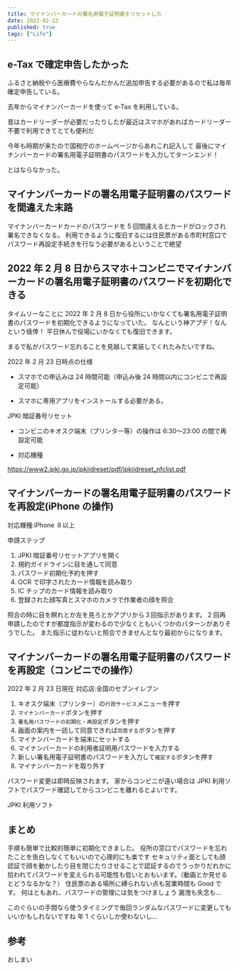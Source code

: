 ```yaml
---
title: マイナンバーカードの署名用電子証明書をリセットした
date: 2022-02-23
published: true
tags: ["Life"]
---
```


## e-Tax で確定申告したかった

ふるさと納税やら医療費やらなんだかんだ追加申告する必要があるので私は毎年確定申告している。

去年からマイナンバーカードを使って e-Tax を利用している。

昔はカードリーダーが必要だったりしたが最近はスマホがあればカードリーダー不要で利用できてとても便利だ

今年も時期が来たので国税庁のホームページからあれこれ記入して
最後にマイナンバーカードの署名用電子証明書のパスワードを入力してターンエンド！

とはならなかった。

## マイナンバーカードの署名用電子証明書のパスワードを間違えた末路

マイナンバーカードカードのパスワードを 5 回間違えるとカードがロックされ
署名できなくなる。
利用できるように復旧するには住民票がある市町村窓口でパスワード再設定手続きを行なう必要があるということで絶望

## 2022 年 2 月 8 日からスマホ＋コンビニでマイナンバーカードの署名用電子証明書のパスワードを初期化できる

タイムリーなことに 2022 年 2 月 8 日から役所にいかなくても署名用電子証明書のパスワードを初期化できるようになっていた。
なんという神アプデ！なんという僥倖！
平日休んで役場にいかなくても復旧できます。

まるで私がパスワード忘れることを見越して実装してくれたみたいですね。

2022 年 2 月 23 日時点の仕様

- スマホでの申込みは 24 時間可能（申込み後 24 時間以内にコンビニで再設定可能）

- スマホに専用アプリをインストールする必要がある。

JPKI 暗証番号リセット

<OgpLink url="https://play.google.com/store/apps/details?id=jp.go.JPKI.JPKIpinreset" />

<OgpLink url="https://apps.apple.com/jp/app/jpki%E5%88%A9%E7%94%A8%E8%80%85%E3%82%BD%E3%83%95%E3%83%88/id1481154805?mt=8" />

- コンビニのキオスク端末（プリンター等）の操作は 6:30〜23:00 の間で再設定可能

- 対応機種  

https://www2.jpki.go.jp/jpkiidreset/pdf/jpkiidreset_nfclist.pdf

## マイナンバーカードの署名用電子証明書のパスワードを再設定(iPhone の操作)

対応機種:iPhone ８以上

申請ステップ

1. JPKI 暗証番号リセットアプリを開く
2. 規約ガイドラインに目を通して同意
3. パスワード初期化予約を押す
4. OCR で印字されたカード情報を読み取り
5. IC チップのカード情報を読み取り
6. 登録された顔写真とスマホのカメラで作業者の顔を照合

照合の時に目を瞑れとか左を見ろとかアプリから３回指示があります。
2 回再申請したのですが都度指示が変わるので少なくともいくつかのパターンがありそうでした。
また指示に従わないと照合できませんとなり最初からになります。

## マイナンバーカードの署名用電子証明書のパスワードを再設定（コンビニでの操作）

2022 年 2 月 23 日現在
対応店:全国のセブンイレブン

1. キオスク端末（プリンター）の`行政サービス`メニューを押す
2. `マイナンバーカード`ボタンを押す
3. `署名用パスワードの初期化・再設定`ボタンを押す
4. 画面の案内を一読して同意できれば`同意する`ボタンを押す
5. マイナンバーカードを端末にセットする
6. マイナンバーカードの利用者証明用パスワードを入力する
7. 新しい署名用電子証明書のパスワードを入力して`確定する`ボタンを押す
8. マイナンバーカードを取り外す

パスワード変更は即時反映されます。
家からコンビニが遠い場合は JPKI 利用ソフトでパスワード確認してからコンビニを離れるとよいです。

JPKI 利用ソフト

<OgpLink url="https://play.google.com/store/apps/details?id=jp.go.jpki.mobile.utility&pcampaignid=MKT-Other-global-all-co-prtnr-py-PartBadge-Mar2515-1" />

<OgpLink url="https://apps.apple.com/jp/app/jpki%E5%88%A9%E7%94%A8%E8%80%85%E3%82%BD%E3%83%95%E3%83%88/id1481154805?mt=8" />

## まとめ

手順も簡単で比較的簡単に初期化できました。
役所の窓口でパスワードを忘れたことを告白しなくてもいいので心理的にも楽です
セキュリティ面としても顔認証で顔を動かしたり目を閉じたりさせることで認証するのでうっかりだれかに拾われてパスワードを変えられる可能性も低いとおもいます。（動画とか見せるとどうなるかな？）
住民票のある場所に縛られない点も営業時間も Good です。
何はともあれ、パスワードの管理には気をつけましょう
漏洩も失念も...

このぐらいの手間なら使うタイミングで毎回ランダムなパスワードに変更してもいいかもしれないですね
年 1 ぐらいしか使わないし...

## 参考

<OgpLink url="https://www.jpki.go.jp/jpkiidreset/howto/index.html" />

<OgpLink url="https://www.jpki.go.jp/download/index.html" />

おしまい
